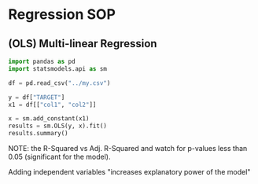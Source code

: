 # Regression SOP

## (OLS) Multi-linear Regression

```python
import pandas as pd
import statsmodels.api as sm

df = pd.read_csv("../my.csv")

y = df["TARGET"]
x1 = df[["col1", "col2"]]

x = sm.add_constant(x1)
results = sm.OLS(y, x).fit()
results.summary()
```

NOTE: the R-Squared vs Adj. R-Squared and watch for p-values less than 0.05
(significant for the model).

Adding independent variables "increases explanatory power of the model"

